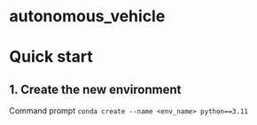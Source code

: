 # autonomous_vehicle
# Quick start

## 1. Create the new environment
Command prompt
`conda create --name <env_name> python==3.11`

